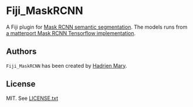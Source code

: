 # Fiji_MaskRCNN

A Fiji plugin for [Mask RCNN semantic segmentation](https://arxiv.org/abs/1703.06870). The models runs from [a matterport Mask RCNN Tensorflow implementation](https://github.com/matterport/Mask_RCNN).

## Authors

`Fiji_MaskRCNN` has been created by [Hadrien Mary](mailto:hadrien.mary@gmail.com).

## License

MIT. See [LICENSE.txt](LICENSE.txt)

